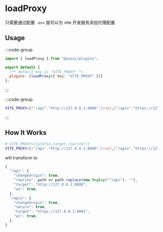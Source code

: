 # loadProxy

只需要通过配置 `.env` 就可以为 vite 开发服务添加代理配置

## Usage

:::code-group

```js [vite.config.js]
import { loadProxy } from "@yusui/plugins";

export default {
  /** default key is "VITE_PROXY" */
  plugins: [loadProxy({ key: "VITE_PROXY" })]
};
```

:::

:::code-group

```sh [.env.development]
VITE_PROXY=[["/api","http://127.0.0.1:8080",true],["/apis","https://127.0.0.1:8081"]]
```

:::

## How It Works

```sh
# VITE_PROXY=[[prefix,target,rewrite?]]
VITE_PROXY=[["/api","http://127.0.0.1:8080",true],["/apis","https://127.0.0.1:8081"]]
```

will transform to

```js
{
  "/api": {
    "changeOrigin": true,
    "rewrite": path => path.replace(new RegExp("^/api"), ""),
    "target": "http://127.0.0.1:8080",
    "ws": true,
  },
  "/apis": {
    "changeOrigin": true,
    "secure": true,
    "target": "https://127.0.0.1:8081",
    "ws": true,
  },
}
```
